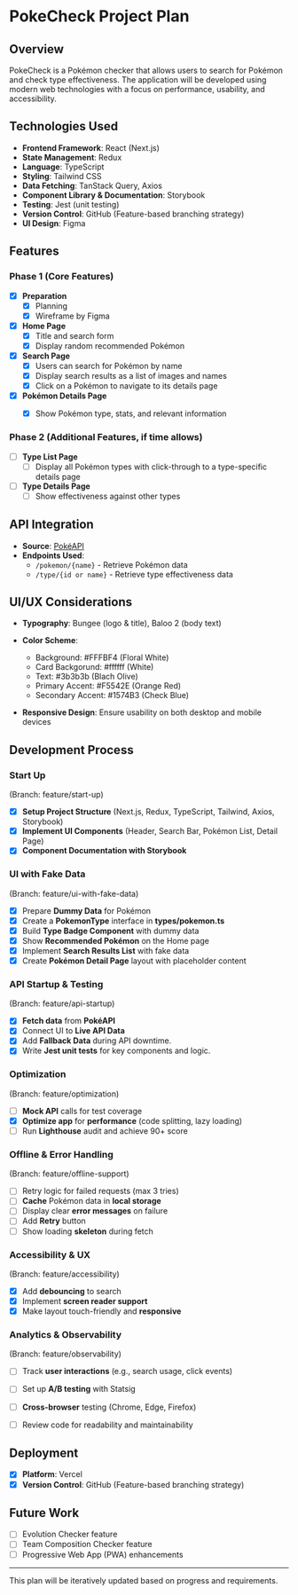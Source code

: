 # PokeCheck Project Plan

## Overview
PokeCheck is a Pokémon checker that allows users to search for Pokémon and check type effectiveness. The application will be developed using modern web technologies with a focus on performance, usability, and accessibility.

## Technologies Used
- **Frontend Framework**: React (Next.js)
- **State Management**: Redux
- **Language**: TypeScript
- **Styling**: Tailwind CSS
- **Data Fetching**: TanStack Query, Axios
- **Component Library & Documentation**: Storybook
- **Testing**: Jest (unit testing)
- **Version Control**: GitHub (Feature-based branching strategy)
- **UI Design**: Figma

## Features
### Phase 1 (Core Features)
- [X] **Preparation**
  - [X] Planning
  - [X] Wireframe by Figma
- [X] **Home Page**
  - [X] Title and search form
  - [X] Display random recommended Pokémon
- [X] **Search Page**
  - [X] Users can search for Pokémon by name
  - [X] Display search results as a list of images and names
  - [X] Click on a Pokémon to navigate to its details page
- [X] **Pokémon Details Page**
  - [X] Show Pokémon type, stats, and relevant information


### Phase 2 (Additional Features, if time allows)
- [ ] **Type List Page**
  - [ ] Display all Pokémon types with click-through to a type-specific details page
- [ ] **Type Details Page**
  - [ ] Show effectiveness against other types

## API Integration
- **Source**: [PokéAPI](https://pokeapi.co)
- **Endpoints Used**:
  - `/pokemon/{name}` - Retrieve Pokémon data
  - `/type/{id or name}` - Retrieve type effectiveness data

## UI/UX Considerations
- **Typography**: Bungee (logo & title), Baloo 2 (body text)
- **Color Scheme**:
  - Background: #FFFBF4 (Floral White)
  - Card Backgorund: #ffffff (White)
  - Text: #3b3b3b (Blach Olive)
  - Primary Accent: #F5542E (Orange Red)
  - Secondary Accent: #1574B3 (Check Blue)  

- **Responsive Design**: Ensure usability on both desktop and mobile devices

## Development Process
### Start Up
(Branch: feature/start-up)
- [X] **Setup Project Structure** (Next.js, Redux, TypeScript, Tailwind, Axios, Storybook)
- [X] **Implement UI Components** (Header, Search Bar, Pokémon List, Detail Page)
- [X] **Component Documentation with Storybook**
### UI with Fake Data
(Branch: feature/ui-with-fake-data)
- [X] Prepare **Dummy Data** for Pokémon
- [X] Create a **PokemonType** interface in **types/pokemon.ts**
- [X] Build **Type Badge Component** with dummy data
- [X] Show **Recommended Pokémon** on the Home page
- [X] Implement **Search Results List** with fake data
- [X] Create **Pokémon Detail Page** layout with placeholder content
### API Startup & Testing
(Branch: feature/api-startup)
- [X] **Fetch data** from **PokéAPI**
- [X] Connect UI to **Live API Data**
- [X] Add **Fallback Data** during API downtime.
- [X] Write **Jest unit tests** for key components and logic.

### Optimization
(Branch: feature/optimization)
- [ ] **Mock API** calls for test coverage
- [X] **Optimize app** for **performance** (code splitting, lazy loading)
- [ ] Run **Lighthouse** audit and achieve 90+ score

### Offline & Error Handling
(Branch: feature/offline-support)
- [ ] Retry logic for failed requests (max 3 tries)
- [ ] **Cache** Pokémon data in **local storage**
- [ ] Display clear **error messages** on failure
- [ ] Add **Retry** button
- [ ] Show loading **skeleton** during fetch

### Accessibility & UX
(Branch: feature/accessibility)
- [X] Add **debouncing** to search
- [X] Implement **screen reader support**
- [X] Make layout touch-friendly and **responsive**

### Analytics & Observability
(Branch: feature/observability)
- [ ] Track **user interactions** (e.g., search usage, click events)
- [ ] Set up **A/B testing** with Statsig
- [ ] **Cross-browser** testing (Chrome, Edge, Firefox)
- [ ] Review code for readability and maintainability


## Deployment
- [X] **Platform**: Vercel
- [X] **Version Control**: GitHub (Feature-based branching strategy)

## Future Work
- [ ] Evolution Checker feature
- [ ] Team Composition Checker feature
- [ ] Progressive Web App (PWA) enhancements

---

This plan will be iteratively updated based on progress and requirements.
